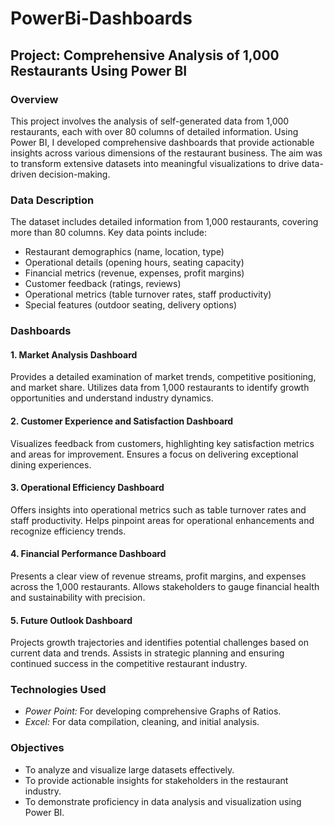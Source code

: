 # PowerBi-Dashboards

## Project: Comprehensive Analysis of 1,000 Restaurants Using Power BI

### Overview

This project involves the analysis of self-generated data from 1,000 restaurants, each with over 80 columns of detailed information. Using Power BI, I developed comprehensive dashboards that provide actionable insights across various dimensions of the restaurant business. The aim was to transform extensive datasets into meaningful visualizations to drive data-driven decision-making.

### Data Description

The dataset includes detailed information from 1,000 restaurants, covering more than 80 columns. Key data points include:

- Restaurant demographics (name, location, type)
- Operational details (opening hours, seating capacity)
- Financial metrics (revenue, expenses, profit margins)
- Customer feedback (ratings, reviews)
- Operational metrics (table turnover rates, staff productivity)
- Special features (outdoor seating, delivery options)

### Dashboards

#### 1. Market Analysis Dashboard

Provides a detailed examination of market trends, competitive positioning, and market share. Utilizes data from 1,000 restaurants to identify growth opportunities and understand industry dynamics.

#### 2. Customer Experience and Satisfaction Dashboard

Visualizes feedback from customers, highlighting key satisfaction metrics and areas for improvement. Ensures a focus on delivering exceptional dining experiences.

#### 3. Operational Efficiency Dashboard

Offers insights into operational metrics such as table turnover rates and staff productivity. Helps pinpoint areas for operational enhancements and recognize efficiency trends.

#### 4. Financial Performance Dashboard

Presents a clear view of revenue streams, profit margins, and expenses across the 1,000 restaurants. Allows stakeholders to gauge financial health and sustainability with precision.

#### 5. Future Outlook Dashboard

Projects growth trajectories and identifies potential challenges based on current data and trends. Assists in strategic planning and ensuring continued success in the competitive restaurant industry.

### Technologies Used

- *Power Point:* For developing comprehensive Graphs of Ratios.
- *Excel:* For data compilation, cleaning, and initial analysis.

### Objectives

- To analyze and visualize large datasets effectively.
- To provide actionable insights for stakeholders in the restaurant industry.
- To demonstrate proficiency in data analysis and visualization using Power BI.

